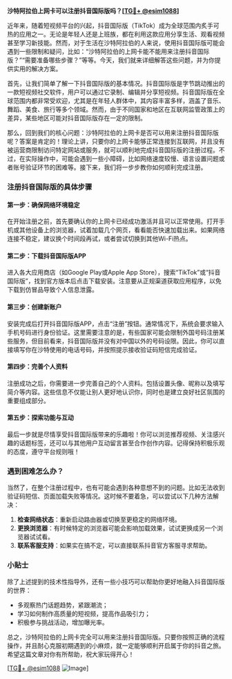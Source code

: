 **沙特阿拉伯上网卡可以注册抖音国际版吗？[[TG💪+ @esim1088](https://t.me/s/esim1088)]**

近年来，随着短视频平台的兴起，抖音国际版（TikTok）成为全球范围内炙手可热的应用之一。无论是年轻人还是上班族，都在利用这款应用分享生活、观看视频甚至学习新技能。然而，对于生活在沙特阿拉伯的人来说，使用抖音国际版可能会遇到一些限制和疑问，比如：“沙特阿拉伯的上网卡能不能用来注册抖音国际版？”“需要准备哪些步骤？”等等。今天，我们就来详细解答这些问题，并为你提供实用的解决方案。

首先，让我们简单了解一下抖音国际版的基本情况。抖音国际版是字节跳动推出的一款短视频社交软件，用户可以通过它录制、编辑并分享短视频。抖音国际版在全球范围内都非常受欢迎，尤其是在年轻人群体中，其内容丰富多样，涵盖了音乐、舞蹈、美食、旅行等多个领域。然而，由于不同国家和地区在互联网监管政策上的差异，某些地区可能对抖音国际版存在一定的限制。

那么，回到我们的核心问题：沙特阿拉伯的上网卡是否可以用来注册抖音国际版呢？答案是肯定的！理论上讲，只要你的上网卡能够正常连接到互联网，并且没有被运营商限制访问特定网站或服务，就可以顺利地完成抖音国际版的注册过程。不过，在实际操作中，可能会遇到一些小障碍，比如网络速度较慢、语言设置问题或者账号验证环节的困难等。接下来，我们将一步步教你如何顺利完成注册。

### 注册抖音国际版的具体步骤

#### 第一步：确保网络环境稳定
在开始注册之前，首先要确认你的上网卡已经成功激活并且可以正常使用。打开手机或其他设备上的浏览器，试着加载几个网页，看看能否快速加载出来。如果网络连接不稳定，建议换个时间段再试，或者尝试切换到其他Wi-Fi热点。

#### 第二步：下载抖音国际版APP
进入各大应用商店（如Google Play或Apple App Store），搜索“TikTok”或“抖音国际版”，找到官方版本后点击下载安装。注意要从正规渠道获取应用程序，以免下载到仿冒品导致个人信息泄露。

#### 第三步：创建新账户
安装完成后打开抖音国际版APP，点击“注册”按钮。通常情况下，系统会要求输入手机号码进行身份验证。这里需要注意的是，有些国家可能会限制外国号码注册某些服务，但目前看来，抖音国际版并没有对中国以外的号码设限。因此，你可以直接填写你在沙特使用的电话号码，并按照提示接收验证码短信完成验证。

#### 第四步：完善个人资料
注册成功之后，你需要进一步完善自己的个人资料。包括设置头像、昵称以及填写简介等内容。这些信息不仅能让别人更好地认识你，同时也是建立良好社区氛围的重要组成部分。

#### 第五步：探索功能与互动
最后一步就是尽情享受抖音国际版带来的乐趣啦！你可以浏览推荐视频、关注感兴趣的话题标签，还可以与其他用户互动留言甚至合作创作内容。记得保持积极乐观的态度，遵守平台规则哦！

### 遇到困难怎么办？
当然了，在整个注册过程中，也有可能会遇到各种意想不到的问题。比如无法收到验证码短信、页面加载失败等情况。这时候不要着急，可以尝试以下几种方法解决：

1. **检查网络状态**：重新启动路由器或切换至更稳定的网络环境。
2. **更换浏览器**：有时候特定的浏览器可能会影响加载效果，试试更换成另一个浏览器试试看。
3. **联系客服支持**：如果实在搞不定，可以直接联系抖音官方客服寻求帮助。

### 小贴士
除了上述提到的技术性指导外，还有一些小技巧可以帮助你更好地融入抖音国际版的世界：
- 多观察热门话题趋势，紧跟潮流；
- 学习如何制作高质量的短视频，提高作品吸引力；
- 积极参与挑战活动，增加曝光率。

总之，沙特阿拉伯的上网卡完全可以用来注册抖音国际版。只要你按照正确的流程操作，并且耐心克服初期遇到的小麻烦，就一定能够顺利开启属于你的抖音之旅。希望这篇文章对你有所帮助，祝大家玩得开心！

[[TG💪+ @esim1088](https://t.me/s/esim1088) ![Image](https://i.postimg.cc/4NQfJmqS/Snipaste-2025-05-13-00-14-12.png)]